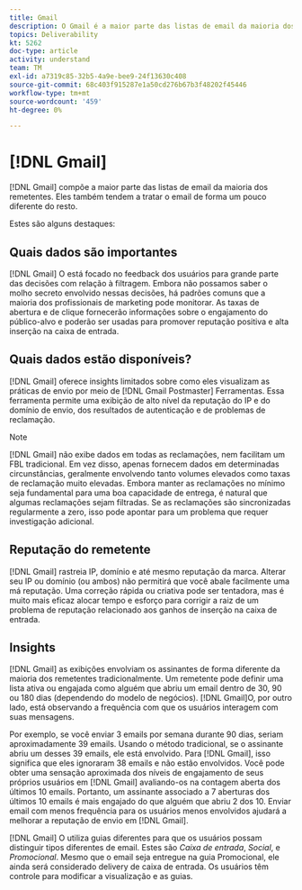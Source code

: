 ```yaml
---
title: Gmail
description: O Gmail é a maior parte das listas de email da maioria dos remetentes. Eles também tendem a tratar o email de forma um pouco diferente do resto.
topics: Deliverability
kt: 5262
doc-type: article
activity: understand
team: TM
exl-id: a7319c85-32b5-4a9e-bee9-24f13630c408
source-git-commit: 68c403f915287e1a50cd276b67b3f48202f45446
workflow-type: tm+mt
source-wordcount: '459'
ht-degree: 0%

---
```


# [!DNL Gmail]

[!DNL Gmail] compõe a maior parte das listas de email da maioria dos remetentes. Eles também tendem a tratar o email de forma um pouco diferente do resto.

Estes são alguns destaques:

## Quais dados são importantes

[!DNL Gmail] O está focado no feedback dos usuários para grande parte das decisões com relação à filtragem. Embora não possamos saber o molho secreto envolvido nessas decisões, há padrões comuns que a maioria dos profissionais de marketing pode monitorar. As taxas de abertura e de clique fornecerão informações sobre o engajamento do público-alvo e poderão ser usadas para promover reputação positiva e alta inserção na caixa de entrada.

## Quais dados estão disponíveis?

[!DNL Gmail] oferece insights limitados sobre como eles visualizam as práticas de envio por meio de [!DNL Gmail Postmaster] Ferramentas. Essa ferramenta permite uma exibição de alto nível da reputação do IP e do domínio de envio, dos resultados de autenticação e de problemas de reclamação.

>[!NOTE]
>
>[!DNL Gmail] não exibe dados em todas as reclamações, nem facilitam um FBL tradicional. Em vez disso, apenas fornecem dados em determinadas circunstâncias, geralmente envolvendo tanto volumes elevados como taxas de reclamação muito elevadas. Embora manter as reclamações no mínimo seja fundamental para uma boa capacidade de entrega, é natural que algumas reclamações sejam filtradas. Se as reclamações são sincronizadas regularmente a zero, isso pode apontar para um problema que requer investigação adicional.

## Reputação do remetente

[!DNL Gmail] rastreia IP, domínio e até mesmo reputação da marca. Alterar seu IP ou domínio (ou ambos) não permitirá que você abale facilmente uma má reputação. Uma correção rápida ou criativa pode ser tentadora, mas é muito mais eficaz alocar tempo e esforço para corrigir a raiz de um problema de reputação relacionado aos ganhos de inserção na caixa de entrada.

## Insights

[!DNL Gmail] as exibições envolviam os assinantes de forma diferente da maioria dos remetentes tradicionalmente. Um remetente pode definir uma lista ativa ou engajada como alguém que abriu um email dentro de 30, 90 ou 180 dias (dependendo do modelo de negócios). [!DNL Gmail]O, por outro lado, está observando a frequência com que os usuários interagem com suas mensagens.

Por exemplo, se você enviar 3 emails por semana durante 90 dias, seriam aproximadamente 39 emails. Usando o método tradicional, se o assinante abriu um desses 39 emails, ele está envolvido. Para [!DNL Gmail], isso significa que eles ignoraram 38 emails e não estão envolvidos. Você pode obter uma sensação aproximada dos níveis de engajamento de seus próprios usuários em [!DNL Gmail] avaliando-os na contagem aberta dos últimos 10 emails. Portanto, um assinante associado a 7 aberturas dos últimos 10 emails é mais engajado do que alguém que abriu 2 dos 10. Enviar email com menos frequência para os usuários menos envolvidos ajudará a melhorar a reputação de envio em [!DNL Gmail].

[!DNL Gmail] O utiliza guias diferentes para que os usuários possam distinguir tipos diferentes de email. Estes são *Caixa de entrada*, *Social*, e *Promocional*. Mesmo que o email seja entregue na guia Promocional, ele ainda será considerado delivery de caixa de entrada. Os usuários têm controle para modificar a visualização e as guias.
